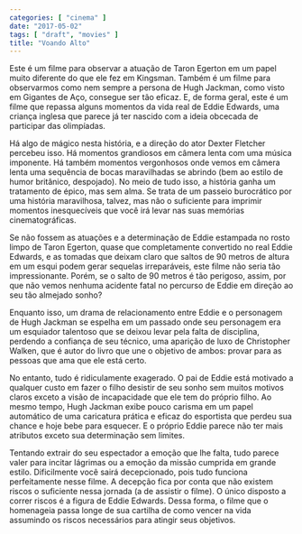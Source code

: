 ```yaml
---
categories: [ "cinema" ]
date: "2017-05-02"
tags: [ "draft", "movies" ]
title: "Voando Alto"
---
```

Este é um filme para observar a atuação de Taron Egerton em um papel
muito diferente do que ele fez em Kingsman. Também é um filme para
observarmos como nem sempre a persona de Hugh Jackman, como visto em
Gigantes de Aço, consegue ser tão eficaz. E, de forma geral, este
é um filme que repassa alguns momentos da vida real de Eddie Edwards,
uma criança inglesa que parece já ter nascido com a ideia obcecada de
participar das olimpíadas.

Há algo de mágico nesta história, e a direção do ator Dexter
Fletcher percebeu isso. Há momentos grandiosos em câmera lenta com
uma música imponente. Há também momentos vergonhosos onde vemos
em câmera lenta uma sequência de bocas maravilhadas se abrindo
(bem ao estilo de humor britânico, despojado). No meio de tudo isso,
a história ganha um tratamento de épico, mas sem alma. Se trata de um
passeio burocrático por uma história maravilhosa, talvez, mas não o
suficiente para imprimir momentos inesquecíveis que você irá levar
nas suas memórias cinematográficas.

Se não fossem as atuações e a determinação de Eddie estampada
no rosto limpo de Taron Egerton, quase que completamente convertido
no real Eddie Edwards, e as tomadas que deixam claro que saltos de 90
metros de altura em um esqui podem gerar sequelas irreparáveis, este
filme não seria tão impressionante. Porém, se o salto de 90 metros
é tão perigoso, assim, por que não vemos nenhuma acidente fatal no
percurso de Eddie em direção ao seu tão almejado sonho?

Enquanto isso, um drama de relacionamento entre Eddie e o personagem
de Hugh Jackman se espelha em um passado onde seu personagem era um
esquiador talentoso que se deixou levar pela falta de disciplina,
perdendo a confiança de seu técnico, uma aparição de luxo de
Christopher Walken, que é autor do livro que une o objetivo de ambos:
provar para as pessoas que ama que ele está certo.

No entanto, tudo é ridiculamente exagerado. O pai de Eddie está
motivado a qualquer custo em fazer o filho desistir de seu sonho sem
muitos motivos claros exceto a visão de incapacidade que ele tem do
próprio filho. Ao mesmo tempo, Hugh Jackman exibe pouco carisma em um
papel automático de uma caricatura prática e eficaz do esportista que
perdeu sua chance e hoje bebe para esquecer. E o próprio Eddie parece
não ter mais atributos exceto sua determinação sem limites.

Tentando extrair do seu espectador a emoção que lhe falta, tudo parece
valer para incitar lágrimas ou a emoção da missão cumprida em grande
estilo. Dificilmente você sairá decepcionado, pois tudo funciona
perfeitamente nesse filme. A decepção fica por conta que não existem
riscos o suficiente nessa jornada (a de assistir o filme). O único
disposto a correr riscos é a figura de Eddie Edwards. Dessa forma,
o filme que o homenageia passa longe de sua cartilha de como vencer na
vida assumindo os riscos necessários para atingir seus objetivos.
